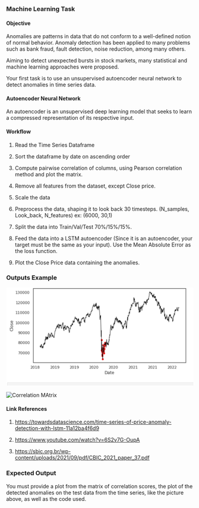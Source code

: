 ### Machine Learning Task

#### Objective

Anomalies are patterns in data that do not conform to a well-defined notion of normal behavior. Anomaly detection has been applied to many problems such as bank fraud, fault detection, noise reduction, among many others.

Aiming to detect unexpected bursts in stock markets, many statistical and machine learning approaches were
proposed.

Your first task is to use an unsupervised autoencoder neural network to detect anomalies in time series data.

#### Autoencoder Neural Network

An autoencoder is an unsupervised deep learning model that seeks to learn a compressed representation of its respective input.

#### Workflow 

1. Read the Time Series Dataframe 

2. Sort the dataframe by date on ascending order

3. Compute pairwise correlation of columns, using Pearson correlation method and plot the matrix.

4. Remove all features from the dataset, except Close price.

5. Scale the data

5. Preprocess the data, shaping it to look back 30 timesteps. (N_samples, Look_back, N_features) ex: (6000, 30,1)

6. Split the data into Train/Val/Test 70%/15%/15%. 

7. Feed the data into a LSTM autoencoder (Since it is an autoencoder, your target must be the same as your input). Use the Mean Absolute Error as the loss function. 



8. Plot the Close Price data containing the anomalies.

### Outputs Example

![alt text for screen readers](./anomalies.png)


![Correlation MAtrix](https://www.researchgate.net/publication/343986471/figure/fig4/AS:930432539443205@1598843812938/Pearson-correlation-coefficient-matrix-for-the-12-nodes-These-nodes-exhibit-high.ppm)


#### Link References

1. https://towardsdatascience.com/time-series-of-price-anomaly-detection-with-lstm-11a12ba4f6d9

2. https://www.youtube.com/watch?v=6S2v7G-OupA

3. https://sbic.org.br/wp-content/uploads/2021/09/pdf/CBIC_2021_paper_37.pdf


### Expected Output

You must provide a plot from the matrix of correlation scores, the plot of the detected anomalies on the test data from the time series, like the picture above, as well as the code used. 